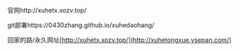 官网http://xuhetx.xozv.top/

git部署https://0430zhang.github.io/xuhedaohang/

回家的路/永久网址[http://xuhetx.xozv.top/](http://xuhetongxue.ysepan.com/)
